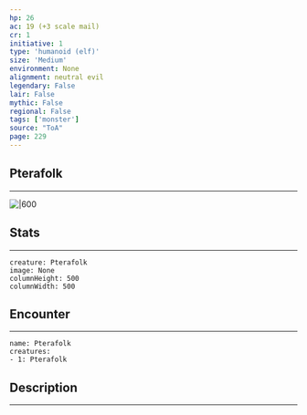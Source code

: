 ```yaml
---
hp: 26
ac: 19 (+3 scale mail)
cr: 1
initiative: 1
type: 'humanoid (elf)'    
size: 'Medium'
environment: None
alignment: neutral evil
legendary: False
lair: False
mythic: False
regional: False
tags: ['monster']
source: "ToA"
page: 229
---
```


## Pterafolk
---

![|600](D:/Program%20Files/5e.tools/img/bestiary/ToA/Pterafolk.jpg)

## Stats
---

```statblock
creature: Pterafolk
image: None
columnHeight: 500
columnWidth: 500
```

## Encounter
---

```encounter-table
name: Pterafolk
creatures:
- 1: Pterafolk
```

## Description
---





